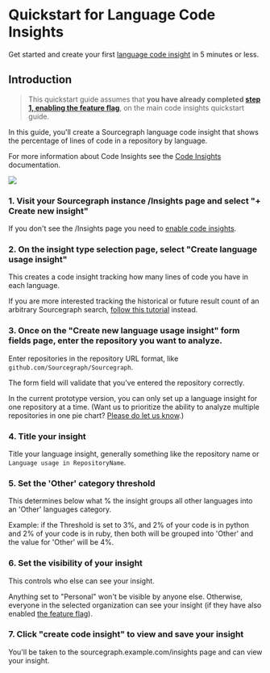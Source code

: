 # Quickstart for Language Code Insights

Get started and create your first [language code insight](index.md) in 5 minutes or less.

## Introduction

> This quickstart guide assumes that **you have already completed [step 1, enabling the feature flag](quickstart.md#1-enable-the-experimental-feature-flag)**, on the main code insights quickstart guide. 

In this guide, you'll create a Sourcegraph language code insight that shows the percentage of lines of code in a repository by language. 

For more information about Code Insights see the [Code Insights](index.md) documentation. 

<img src="https://sourcegraphstatic.com/docs/images/code_insights/language_quickstart_insight_dark.png" class="screenshot">

### 1. Visit your Sourcegraph instance /Insights page and select "+ Create new insight" 

If you don't see the /Insights page you need to [enable code insights](quickstart.md#1-enable-the-experimental-feature-flag). 

### 2. On the insight type selection page, select "Create language usage insight"

This creates a code insight tracking how many lines of code you have in each language. 

If you are more interested tracking the historical or future result count of an arbitrary Sourcegraph search, [follow this tutorial](quickstart.md) instead. 

### 3. Once on the "Create new language usage insight" form fields page, enter the repository you want to analyze. 

Enter repositories in the repository URL format, like `github.com/Sourcegraph/Sourcegraph`. 

The form field will validate that you've entered the repository correctly. 

In the current prototype version, you can only set up a language insight for one repository at a time. (Want us to prioritize the ability to analyze multiple repositories in one pie chart? [Please do let us know](mailto:feedback@sourcegraph.com).)

### 4. Title your insight 

Title your language insight, generally something like the repository name or `Language usage in RepositoryName`. 

### 5. Set the 'Other' category threshold

This determines below what % the insight groups all other languages into an 'Other' languages category. 

Example: if the Threshold is set to 3%, and 2% of your code is in python and 2% of your code is in ruby, then both will be grouped into 'Other' and the value for 'Other' will be 4%. 

### 6. Set the visibility of your insight

This controls who else can see your insight. 

Anything set to "Personal" won't be visible by anyone else.  Otherwise, everyone in the selected organization can see your insight (if they have also enabled [the feature flag](quickstart.md#1-enable-the-experimental-feature-flag)).

### 7. Click "create code insight" to view and save your insight

You'll be taken to the sourcegraph.example.com/insights page and can view your insight.
